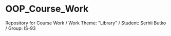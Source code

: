 # OOP_Course_Work
Repository for Course Work /
Work Theme: "Library" /
Student: Serhii Butko /
Group: IS-93
